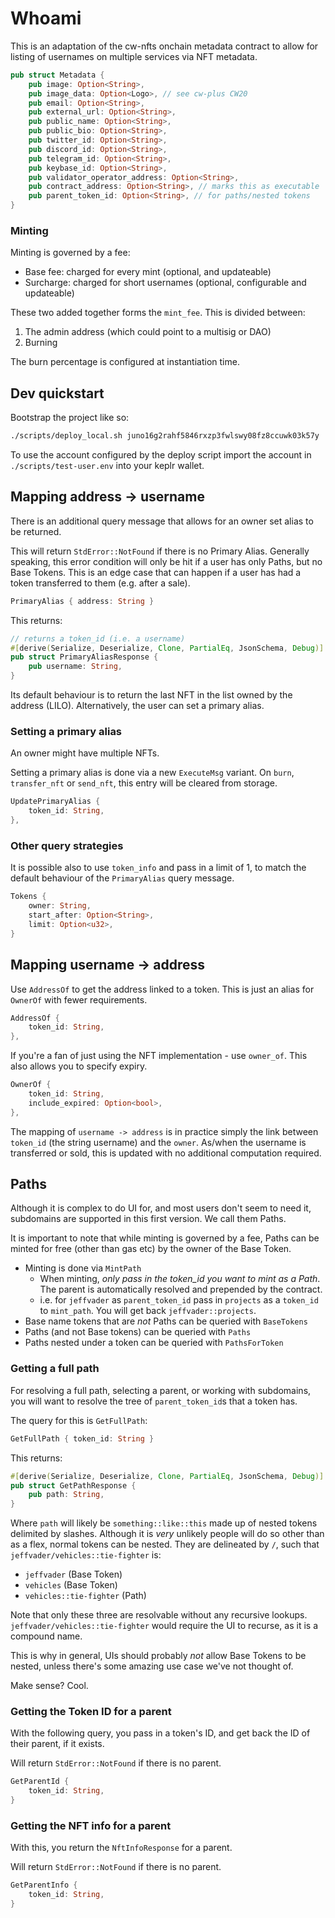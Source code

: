 # Whoami

This is an adaptation of the cw-nfts onchain metadata contract to
allow for listing of usernames on multiple services via NFT metadata.

```rust
pub struct Metadata {
    pub image: Option<String>,
    pub image_data: Option<Logo>, // see cw-plus CW20
    pub email: Option<String>,
    pub external_url: Option<String>,
    pub public_name: Option<String>,
    pub public_bio: Option<String>,
    pub twitter_id: Option<String>,
    pub discord_id: Option<String>,
    pub telegram_id: Option<String>,
    pub keybase_id: Option<String>,
    pub validator_operator_address: Option<String>,
    pub contract_address: Option<String>, // marks this as executable
    pub parent_token_id: Option<String>, // for paths/nested tokens
}
```

### Minting

Minting is governed by a fee:

- Base fee: charged for every mint (optional, and updateable)
- Surcharge: charged for short usernames (optional, configurable and updateable)

These two added together forms the `mint_fee`. This is divided between:

1. The admin address (which could point to a multisig or DAO)
2. Burning

The burn percentage is configured at instantiation time.

## Dev quickstart

Bootstrap the project like so:

```bash
./scripts/deploy_local.sh juno16g2rahf5846rxzp3fwlswy08fz8ccuwk03k57y
```

To use the account configured by the deploy script import the account
in `./scripts/test-user.env` into your keplr wallet.

## Mapping address -> username

There is an additional query message that allows for an owner set
alias to be returned.

This will return `StdError::NotFound` if there is no Primary Alias.
Generally speaking, this error condition will only be hit if a user has only Paths, but no Base Tokens.
This is an edge case that can happen if a user has had a token transferred to them (e.g. after a sale).

```rust
PrimaryAlias { address: String }
```

This returns:

```rust
// returns a token_id (i.e. a username)
#[derive(Serialize, Deserialize, Clone, PartialEq, JsonSchema, Debug)]
pub struct PrimaryAliasResponse {
    pub username: String,
}
```

Its default behaviour is to return the last NFT in the list owned by
the address (LILO). Alternatively, the user can set a primary alias.

### Setting a primary alias

An owner might have multiple NFTs.

Setting a primary alias is done via a new `ExecuteMsg` variant. On
`burn`, `transfer_nft` or `send_nft`, this entry will be cleared from
storage.

```rust
UpdatePrimaryAlias {
    token_id: String,
},
```

### Other query strategies

It is possible also to use `token_info` and pass in a limit of 1, to
match the default behaviour of the `PrimaryAlias` query message.

```rust
Tokens {
    owner: String,
    start_after: Option<String>,
    limit: Option<u32>,
}
```

## Mapping username -> address

Use `AddressOf` to get the address linked to a token. This is just an alias for `OwnerOf` with fewer requirements.

```rust
AddressOf {
    token_id: String,
},
```

If you're a fan of just using the NFT implementation - use `owner_of`. This also allows you to specify expiry.

```rust
OwnerOf {
    token_id: String,
    include_expired: Option<bool>,
},
```

The mapping of `username -> address` is in practice simply the link
between `token_id` (the string username) and the `owner`. As/when the
username is transferred or sold, this is updated with no additional
computation required.

## Paths

Although it is complex to do UI for, and most users don't seem to need it, subdomains are supported in this first version. We call them Paths.

It is important to note that while minting is governed by a fee, Paths can be minted for free (other than gas etc) by the owner of the Base Token.

- Minting is done via `MintPath`
    - When minting, _only pass in the token_id you want to mint as a Path_. The parent is automatically resolved and prepended by the contract.
    - i.e. for `jeffvader` as `parent_token_id` pass in `projects` as a `token_id` to `mint_path`. You will get back `jeffvader::projects`.
- Base name tokens that are _not_ Paths can be queried with `BaseTokens`
- Paths (and not Base tokens) can be queried with `Paths`
- Paths nested under a token can be queried with `PathsForToken`

### Getting a full path

For resolving a full path, selecting a parent, or working with subdomains, you will want to resolve the tree of `parent_token_id`s that a token has.

The query for this is `GetFullPath`:

```rust
GetFullPath { token_id: String }
```

This returns:

```rust
#[derive(Serialize, Deserialize, Clone, PartialEq, JsonSchema, Debug)]
pub struct GetPathResponse {
    pub path: String,
}
```

Where `path` will likely be `something::like::this` made up of nested tokens delimited by slashes.
Although it is _very_ unlikely people will do so other than as a flex, normal tokens can be nested.
They are delineated by `/`, such that `jeffvader/vehicles::tie-fighter` is:

- `jeffvader` (Base Token)
- `vehicles` (Base Token)
- `vehicles::tie-fighter` (Path)

Note that only these three are resolvable without any recursive lookups. `jeffvader/vehicles::tie-fighter` would require the UI to recurse, as it is a compound name.

This is why in general, UIs should probably _not_ allow Base Tokens to be nested, unless there's some amazing use case we've not thought of.

Make sense? Cool.

### Getting the Token ID for a parent

With the following query, you pass in a token's ID, and get back the ID of their parent, if it exists.

Will return `StdError::NotFound` if there is no parent.

```rust
GetParentId {
    token_id: String,
}
```

### Getting the NFT info for a parent

With this, you return the `NftInfoResponse` for a parent.

Will return `StdError::NotFound` if there is no parent.

```rust
GetParentInfo {
    token_id: String,
}
```
